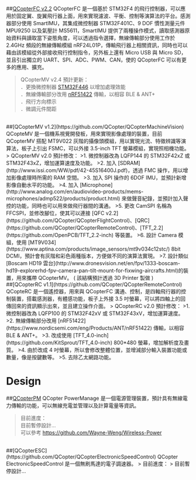 ##[QCopterFC v2.2](https://github.com/QCopter/QCopterFlightControl)
QCopterFC 是一個基於 STM32F4 的飛行控制器，可以應用於固定翼、旋翼飛行器上面，用來實現濾波、平衡、控制等演算法的平台。感測器部分使用 SmartIMU，其集成微控制器 STM32F401C、9 DOF 慣性測量元件 MPU9250 以及氣壓計 MS5611，SmartIMU 提供了兩種操作模式，讀取感測器原始資料與讀取當下姿態角度，可以透過指令選擇，無線傳輸部分使用工作於 2.4GHz 頻段的無線傳輸模組 nRF24L01P，傳輸飛行器上相關資訊，同時也可以藉由該模組從外部接收飛行控制指令，另外板上還有 Micro USB 與 Micro SD，並且引出獨立的 UART、SPI、ADC、PWM、CAN，使的 QCopterFC 可以有更多的應用、擴充。
 > QCopterMV v2.4 預計更新：  
 > ．更換微控制器 [STM32F446](http://www.st.com/web/en/catalog/mmc/SC1169/SS1577/LN1875?sc=stm32f446) 以增加處理效能  
 > ．無線傳輸部分改用 [nRF51422](https://www.nordicsemi.com/eng/Products/ANT/nRF51422) 傳輸，以相容 BLE & ANT+  
 > ．飛行方向標示  
 > ．微調元件間距  
 
<br>
##[QCopterMV v1.2](https://github.com/QCopter/QCopterMachineVision)
QCopteMV 是一個機系視覺開發板，用來實現影像處理的裝置，目前 QCopterMV 搭配 MT9V022 灰階的攝像頭模組，用以實現光流、特徵辨識等演算法，板子上引出 FSMC，可以外接 3.5-inch TFT 螢幕模組，實現照相機功能。
> QCopterMV v2.0 預計修改： 
>1. 微控制器改為 LQFP144 的 STM32F42xZ 或 STM32F43xZ，增加運算速度及功能。  
>2. 加入 [SDRAM](http://www.issi.com/WW/pdf/42-45S16400J.pdf)，透過 FMC 操作，用以增加影像處理時所需的 RAM 空間。  
>3. 加入 SPI 操作的 6DOF IMU，並預計新增影像自動水平的功能。  
>4. 加入 [Microphone](http://www.analog.com/en/audiovideo-products/mems-microphones/admp522/products/product.html) 來做聲音紀錄，並預計加入聲控的功能，同時也可以用來做飛行器間的溝通。  
>5. 更改 CamSPI 名稱為 FFCSPI，並修改腳位，使其可以連接 [QFC v2.2](https://github.com/QCopter/QCopterFlightControl)、[QRC](https://github.com/QCopter/QCopterRemoteControl)、[TFT_2.2](https://github.com/OpenPCB/TFT_2.2-inch) 等裝置。  
>6. 設計 Camera 模組，使用 [MT9V034](https://www.aptina.com/products/image_sensors/mt9v034c12stc/) 8bit DCMI，預計會有灰階和彩色兩種版本，方便做不同的演算法實現。  
>7. 設計類似 [Boscam HD19 雲台](http://www.dronesvision.net/en/fpv/1333-boscam-hd19-explorerhd-fpv-camera-pan-tilt-mount-for-fixwing-aircrafts.html)的裝置，用來攜帶 QCopterMV。 ( 該結構預計透過 3D Printer 製做 )  

<br>
##[QCopterRC v1.1](https://github.com/QCopter/QCopterRemoteControl)
QCopteRC 是一個遙控器，用來與 QCopterFC 溝通、控制，是四軸飛行器的控制裝置，搭載感測器，有體感功能，板子上外接 3.5 吋螢幕，可以將四軸上的回傳回來的資訊顯示出來，並且建立操作介面。
> QCopterRC v2.0 預計修改：  
>1. 微控制器改為 LQFP100 的 STM32F42xV 或 STM32F43xV，增加運算速度。  
>2. 無線傳輸部分改用 [nRF51422](https://www.nordicsemi.com/eng/Products/ANT/nRF51422) 傳輸，以相容 BLE & ANT+。  
>3. 改成使用 [TFT_4.0-inch](https://github.com/KitSprout/TFT_4.0-inch) 800*480 螢幕，增加解析度及畫質。  
>4. 由於改成 4 吋螢幕，所以會修改整體位置，並增減部分輸入裝置功能或數量，像是按鍵數等。  
>5. 去除乙太網路功能。  

Design
========

##[QCopterPM](https://github.com/QCopter/QCopterPowerManage)
QCopter PowerManage 是一個電源管理裝置，預計具有無線電力傳輸的功能，可以無線充電並管理以及計算電量等資訊。
> 目前進度：  
> 目前暫停設計...  
> 可以參考 https://github.com/Wayne-Weng/Wireless-Power

<br>
##[QCopterESC](https://github.com/QCopter/QCopterElectronicSpeedControl)
QCopter ElectronicSpeedControl 是一個無刷馬達的電子調速器。
> 目前進度：  
> 目前暫停設計...  

